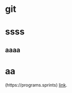 # git
# ssss
## aaaa
<h1>aa</h1>
(https://programs.sprints)
<a href="http://example.com">link</a>.</p>
